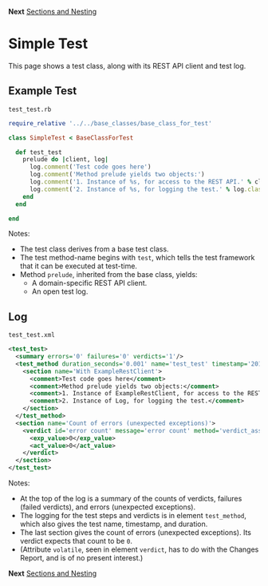 <!--- GENERATED FILE, DO NOT EDIT --->
**Next** [Sections and Nesting](./Sections.md)


# Simple Test

This page shows a test class, along with its REST API client and test log.

## Example Test

<code>test_test.rb</code>
```ruby
require_relative '../../base_classes/base_class_for_test'

class SimpleTest < BaseClassForTest

  def test_test
    prelude do |client, log|
      log.comment('Test code goes here')
      log.comment('Method prelude yields two objects:')
      log.comment('1. Instance of %s, for access to the REST API.' % client.class.name)
      log.comment('2. Instance of %s, for logging the test.' % log.class.name)
    end
  end

end
```

Notes:

- The test class derives from a base test class.
- The test method-name begins with `test`, which tells the test framework that it can be executed at test-time.
- Method `prelude`, inherited from the base class, yields:
  - A domain-specific REST API client.
  - An open test log.

## Log

<code>test_test.xml</code>
```xml
<test_test>
  <summary errors='0' failures='0' verdicts='1'/>
  <test_method duration_seconds='0.001' name='test_test' timestamp='2017-09-29-Fri-13.24.35.238'>
    <section name='With ExampleRestClient'>
      <comment>Test code goes here</comment>
      <comment>Method prelude yields two objects:</comment>
      <comment>1. Instance of ExampleRestClient, for access to the REST API.</comment>
      <comment>2. Instance of Log, for logging the test.</comment>
    </section>
  </test_method>
  <section name='Count of errors (unexpected exceptions)'>
    <verdict id='error count' message='error count' method='verdict_assert_equal?' outcome='passed' volatile='true'>
      <exp_value>0</exp_value>
      <act_value>0</act_value>
    </verdict>
  </section>
</test_test>
```

Notes:

- At the top of the log is a summary of the counts of verdicts, failures (failed verdicts), and errors (unexpected exceptions).
- The logging for the test steps and verdicts is in element `test_method`, which also gives the test name, timestamp, and duration.
- The last section gives the count of errors (unexpected exceptions).  Its verdict expects that count to be `0`.
- (Attribute `volatile`, seen in element `verdict`, has to do with the Changes Report, and is of no present interest.)

**Next** [Sections and Nesting](./Sections.md)

